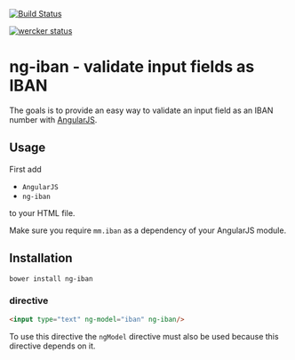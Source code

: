 [![Build Status](https://travis-ci.org/mmjmanders/ng-iban.svg?branch=master)](https://travis-ci.org/mmjmanders/ng-iban)

[![wercker status](https://app.wercker.com/status/eb4337041c62e162c5dd7af43122647c/m "wercker status")](https://app.wercker.com/project/bykey/eb4337041c62e162c5dd7af43122647c)

# ng-iban - validate input fields as IBAN
The goals is to provide an easy way to validate an input field as an IBAN number with [AngularJS](https://angularjs.org/).

## Usage
First add

- `AngularJS`
- `ng-iban`

to your HTML file.

Make sure you require `mm.iban` as a dependency of your AngularJS module.

## Installation
`bower install ng-iban`

### directive
```html
<input type="text" ng-model="iban" ng-iban/>
```

To use this directive the `ngModel` directive must also be used because this directive depends on it.
